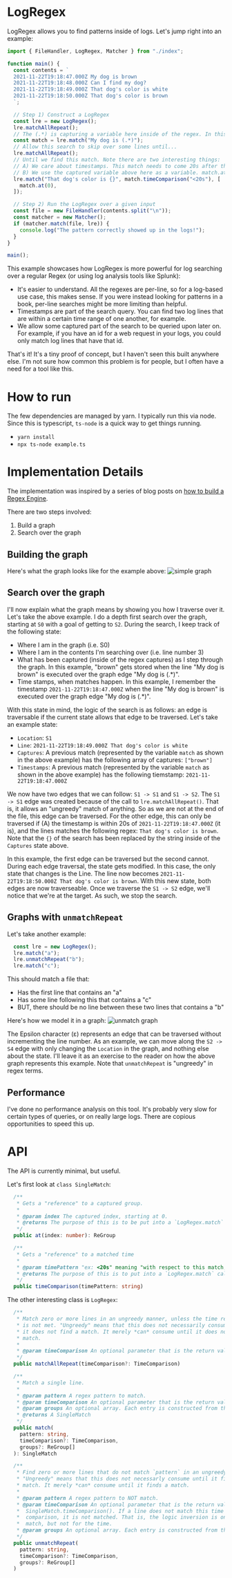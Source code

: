 # LogRegex

LogRegex allows you to find patterns inside of logs. Let's jump right into an example:

```typescript
import { FileHandler, LogRegex, Matcher } from "./index";

function main() {
  const contents = `
  2021-11-22T19:18:47.000Z My dog is brown
  2021-11-22T19:18:48.000Z Can I find my dog?
  2021-11-22T19:18:49.000Z That dog's color is white
  2021-11-22T19:18:50.000Z That dog's color is brown
  `;

  // Step 1) Construct a LogRegex
  const lre = new LogRegex();
  lre.matchAllRepeat();
  // The (.*) is capturing a variable here inside of the regex. In this example "brown" will be captured.
  const match = lre.match("My dog is (.*)");
  // Allow this search to skip over some lines until...
  lre.matchAllRepeat();
  // Until we find this match. Note there are two interesting things:
  // A) We care about timestamps. This match needs to come 20s after the "My dog is" search.
  // B) We use the captured variable above here as a variable. match.at(0) means the first captured part of the regex.
  lre.match("That dog's color is {}", match.timeComparison("<20s"), [
    match.at(0),
  ]);

  // Step 2) Run the LogRegex over a given input
  const file = new FileHandler(contents.split("\n"));
  const matcher = new Matcher();
  if (matcher.match(file, lre)) {
    console.log("The pattern correctly showed up in the logs!");
  }
}

main();
```

This example showcases how LogRegex is more powerful for log searching over a regular Regex (or using log analysis tools like Splunk):

- It's easier to understand. All the regexes are per-line, so for a log-based use case, this makes sense. If you were instead looking for patterns in a book, per-line searches might be more limiting than helpful.
- Timestamps are part of the search query. You can find two log lines that are within a certain time range of one another, for example.
- We allow some captured part of the search to be queried upon later on. For example, if you have an id for a web request in your logs, you could only match log lines that have that id.


That's it! It's a tiny proof of concept, but I haven't seen this built anywhere else. I'm not sure how common this problem is for people, but I often have a need for a tool like this.

# How to run
The few dependencies are managed by yarn. I typically run this via node. Since this is typescript, `ts-node` is a quick way to get things running.
- `yarn install`
- `npx ts-node example.ts`

# Implementation Details
The implementation was inspired by a series of blog posts on [how to build a Regex Engine](https://kean.blog/post/lets-build-regex).

There are two steps involved:
1) Build a graph
2) Search over the graph

## Building the graph

Here's what the graph looks like for the example above:
![simple graph](./simple_graph.png)


## Search over the graph
I'll now explain what the graph means by showing you how I traverse over it. Let's take the above example. I do a depth first search over the graph, starting at `S0` with a goal of getting to `S2`. During the search, I keep track of the following state:

- Where I am in the graph (i.e. S0)
- Where I am in the contents I'm searching over (i.e. line number 3)
- What has been captured (inside of the regex captures) as I step through the graph. In this example, "brown" gets stored when the line "My dog is brown" is executed over the graph edge "My dog is (.*)".
- Time stamps, when matches happen. In this example, I remember the timestamp `2021-11-22T19:18:47.000Z` when the line "My dog is brown" is executed over the graph edge "My dog is (.*)".

With this state in mind, the logic of the search is as follows: an edge is traversable if the current state allows that edge to be traversed. Let's take an example state:

- `Location`: `S1`
- `Line`: `2021-11-22T19:18:49.000Z That dog's color is white`
- `Captures`: A previous match (represented by the variable `match` as shown in the above example) has the following array of captures: `["brown"]`
- `Timestamps`: A previous match (represented by the variable `match` as shown in the above example) has the following tiemstamp: `2021-11-22T19:18:47.000Z`

We now have two edges that we can follow: `S1 -> S1` and `S1 -> S2`. The `S1 -> S1` edge was created because of the call to `lre.matchAllRepeat()`. That is, it allows an "ungreedy" match of anything. So as we are not at the end of the file, this edge can be traversed. For the other edge, this can only be traversed if (A) the timestamp is within 20s of `2021-11-22T19:18:47.000Z` (it is), and the lines matches the following regex: `That dog's color is brown`. Note that the `{}` of the search has been replaced by the string inside of the `Captures` state above.

In this example, the first edge can be traversed but the second cannot. During each edge traversal, the state gets modified. In this case, the only state that changes is the Line. The line now becomes `2021-11-22T19:18:50.000Z That dog's color is brown`. With this new state, both edges are now traverseable. Once we traverse the `S1 -> S2` edge, we'll notice that we're at the target. As such, we stop the search.

## Graphs with `unmatchRepeat`
Let's take another example:
```typescript
  const lre = new LogRegex();
  lre.match("a");
  lre.unmatchRepeat("b");
  lre.match("c");
```
This should match a file that:

- Has the first line that contains an "a"
- Has some line following this that contains a "c"
- BUT, there should be no line between these two lines that contains a "b"

Here's how we model it in a graph:
![unmatch graph](./unmatch_graph.png)


The Epsilon character (ε) represents an edge that can be traversed without incrementing the line number. As an example, we can move along the `S2 -> S4` edge with only changing the `Location` in the graph, and nothing else about the state. I'll leave it as an exercise to the reader on how the above graph represents this example. Note that `unmatchRepeat` is "ungreedy" in regex terms.

## Performance
I've done no performance analysis on this tool. It's probably very slow for certain types of queries, or on really large logs. There are copious opportunities to speed this up.

# API
The API is currently minimal, but useful. 

Let's first look at `class SingleMatch`:
```typescript
  /**
   * Gets a "reference" to a captured group.
   *
   * @param index The captured index, starting at 0.
   * @returns The purpose of this is to be put into a `LogRegex.match` call.
   */
  public at(index: number): ReGroup
```
```typescript
  /**
   * Gets a "reference" to a matched time
   *
   * @param timePattern "ex: <20s" meaning "with respect to this match, match another line that is within 20s". Only seconds are supported. Only < and > are supported.
   * @returns The purpose of this is to put into a `LogRegex.match` call.
   */
  public timeComparison(timePattern: string)
```

The other interesting class is `LogRegex`:
```typescript
  /**
   * Match zero or more lines in an ungreedy manner, unless the time requirement
   * is not met. "Ungreedy" means that this does not necessarily consume until
   * it does not find a match. It merely *can* consume until it does not find a
   * match.
   *
   * @param timeComparison An optional parameter that is the return value of SingleMatch.timeComparison()
   */
  public matchAllRepeat(timeComparison?: TimeComparison)
```
```typescript
  /**
   * Match a single line.
   *
   * @param pattern A regex pattern to match.
   * @param timeComparison An optional parameter that is the return value of SingleMatch.timeComparison()
   * @param groups An optional array. Each entry is constructed from the return value of SingleMatch.at()
   * @returns A SingleMatch
   */
  public match(
    pattern: string,
    timeComparison?: TimeComparison,
    groups?: ReGroup[]
  ): SingleMatch
```
```typescript
  /**
   * Find zero or more lines that do not match `pattern` in an ungreedy manner.
   * "Ungreedy" means that this does not necessarly consume until it finds a
   * match. It merely *can* consume until it finds a match.
   *
   * @param pattern A regex pattern to NOT match.
   * @param timeComparison An optional parameter that is the return value of
   *  SingleMatch.timeComparison(). If a line does not match this time
   *  comparison, it is not matched. That is, the logic inversion is only for the
   *  match, but not for the time.
   * @param groups An optional array. Each entry is constructed from the return value of SingleMatch.at()
   */
  public unmatchRepeat(
    pattern: string,
    timeComparison?: TimeComparison,
    groups?: ReGroup[]
  )
```
